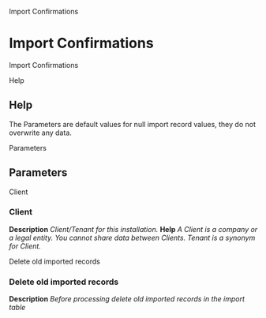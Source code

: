 
Import Confirmations
# Import Confirmations


Import Confirmations

Help
## Help

The Parameters are default values for null import record values, they do not overwrite any data.

Parameters
## Parameters


Client
### Client

**Description**
 *Client/Tenant for this installation.*
**Help**
 *A Client is a company or a legal entity. You cannot share data between Clients. Tenant is a synonym for Client.*

Delete old imported records
### Delete old imported records

**Description**
 *Before processing delete old imported records in the import table*

